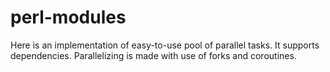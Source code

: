 perl-modules
============
Here is an implementation of easy-to-use pool of parallel tasks. It supports dependencies. Parallelizing is made with use of forks and coroutines.
